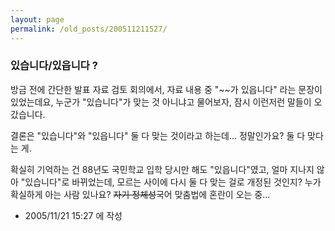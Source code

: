 ```yaml
---
layout: page
permalink: /old_posts/200511211527/
---
```


### 있습니다/있읍니다 ?

방금 전에 간단한 발표 자료 검토 회의에서, 자료 내용 중 "~~가 있읍니다" 라는 문장이 있었는데요, 누군가 "있습니다"가 맞는 것 아니냐고 물어보자, 잠시 이런저런 말들이 오갔습니다.

결론은 "있습니다"와 "있읍니다" 둘 다 맞는 것이라고 하는데...
정말인가요? 둘 다 맞다는 게.

확실히 기억하는 건 88년도 국민학교 입학 당시만 해도 "있읍니다"였고, 얼마 지나지 않아 "있습니다"로 바뀌었는데, 모르는 사이에 다시 둘 다 맞는 걸로 개정된 것인지? 
누가 확실하게 아는 사람 있나요?
<strike>자기 정체성</strike>국어 맞춤법에 혼란이 오는 중...




- 2005/11/21 15:27 에 작성
